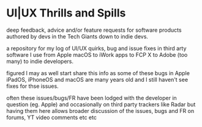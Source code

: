 # UI|UX Thrills and Spills

deep feedback, advice and/or feature requests for software products authored by devs in the Tech Giants down to indie devs. 


a repository for my log of UI/UX quirks, bug and issue fixes in third arty software I use from Apple macOS to iWork apps to FCP X to Adobe (too many) to indie developers.

figured I may as well start share this info as some of these bugs in Apple iPadOS, iPhoneOS and macOS are many years old and I still haven't see fixes for thse issues.  

often these issues/bugs/FR have been lodged with the developer in question (eg. Apple) and occasionally on third party trackers like Radar but having them here allows broader discussion of the issues, bugs and FR on forums, YT video comments etc etc

